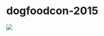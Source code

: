 dogfoodcon-2015
===============

![](https://travis-ci.org/kendaleiv/dogfoodcon-2015.svg?branch=master)
